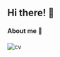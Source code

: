 ## Hi there! 👋

#### About me 💁
![cv](https://user-images.githubusercontent.com/112560055/226950735-7dcb385c-51e1-4a40-ae70-7974de9b6e71.png)
